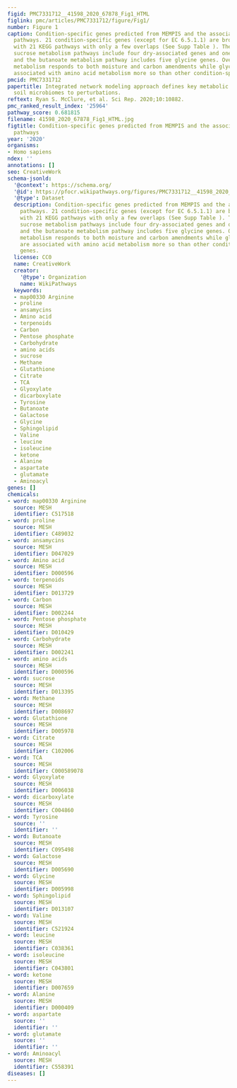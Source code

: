 ```yaml
---
figid: PMC7331712__41598_2020_67878_Fig1_HTML
figlink: pmc/articles/PMC7331712/figure/Fig1/
number: Figure 1
caption: Condition-specific genes predicted from MEMPIS and the associated metabolic
  pathways. 21 condition-specific genes (except for EC 6.5.1.1) are broadly associated
  with 21 KEGG pathways with only a few overlaps (See Supp Table ). The starch and
  sucrose metabolism pathways include four dry-associated genes and one wet gene,
  and the butanoate metabolism pathway includes five glycine genes. Overall, carbohydrate
  metabolism responds to both moisture and carbon amendments while glycine genes are
  associated with amino acid metabolism more so than other condition-specific genes.
pmcid: PMC7331712
papertitle: Integrated network modeling approach defines key metabolic responses of
  soil microbiomes to perturbations.
reftext: Ryan S. McClure, et al. Sci Rep. 2020;10:10882.
pmc_ranked_result_index: '25964'
pathway_score: 0.681815
filename: 41598_2020_67878_Fig1_HTML.jpg
figtitle: Condition-specific genes predicted from MEMPIS and the associated metabolic
  pathways
year: '2020'
organisms:
- Homo sapiens
ndex: ''
annotations: []
seo: CreativeWork
schema-jsonld:
  '@context': https://schema.org/
  '@id': https://pfocr.wikipathways.org/figures/PMC7331712__41598_2020_67878_Fig1_HTML.html
  '@type': Dataset
  description: Condition-specific genes predicted from MEMPIS and the associated metabolic
    pathways. 21 condition-specific genes (except for EC 6.5.1.1) are broadly associated
    with 21 KEGG pathways with only a few overlaps (See Supp Table ). The starch and
    sucrose metabolism pathways include four dry-associated genes and one wet gene,
    and the butanoate metabolism pathway includes five glycine genes. Overall, carbohydrate
    metabolism responds to both moisture and carbon amendments while glycine genes
    are associated with amino acid metabolism more so than other condition-specific
    genes.
  license: CC0
  name: CreativeWork
  creator:
    '@type': Organization
    name: WikiPathways
  keywords:
  - map00330 Arginine
  - proline
  - ansamycins
  - Amino acid
  - terpenoids
  - Carbon
  - Pentose phosphate
  - Carbohydrate
  - amino acids
  - sucrose
  - Methane
  - Glutathione
  - Citrate
  - TCA
  - Glyoxylate
  - dicarboxylate
  - Tyrosine
  - Butanoate
  - Galactose
  - Glycine
  - Sphingolipid
  - Valine
  - leucine
  - isoleucine
  - ketone
  - Alanine
  - aspartate
  - glutamate
  - Aminoacyl
genes: []
chemicals:
- word: map00330 Arginine
  source: MESH
  identifier: C517518
- word: proline
  source: MESH
  identifier: C489032
- word: ansamycins
  source: MESH
  identifier: D047029
- word: Amino acid
  source: MESH
  identifier: D000596
- word: terpenoids
  source: MESH
  identifier: D013729
- word: Carbon
  source: MESH
  identifier: D002244
- word: Pentose phosphate
  source: MESH
  identifier: D010429
- word: Carbohydrate
  source: MESH
  identifier: D002241
- word: amino acids
  source: MESH
  identifier: D000596
- word: sucrose
  source: MESH
  identifier: D013395
- word: Methane
  source: MESH
  identifier: D008697
- word: Glutathione
  source: MESH
  identifier: D005978
- word: Citrate
  source: MESH
  identifier: C102006
- word: TCA
  source: MESH
  identifier: C000589078
- word: Glyoxylate
  source: MESH
  identifier: D006038
- word: dicarboxylate
  source: MESH
  identifier: C004860
- word: Tyrosine
  source: ''
  identifier: ''
- word: Butanoate
  source: MESH
  identifier: C095498
- word: Galactose
  source: MESH
  identifier: D005690
- word: Glycine
  source: MESH
  identifier: D005998
- word: Sphingolipid
  source: MESH
  identifier: D013107
- word: Valine
  source: MESH
  identifier: C521924
- word: leucine
  source: MESH
  identifier: C038361
- word: isoleucine
  source: MESH
  identifier: C043801
- word: ketone
  source: MESH
  identifier: D007659
- word: Alanine
  source: MESH
  identifier: D000409
- word: aspartate
  source: ''
  identifier: ''
- word: glutamate
  source: ''
  identifier: ''
- word: Aminoacyl
  source: MESH
  identifier: C558391
diseases: []
---
```

